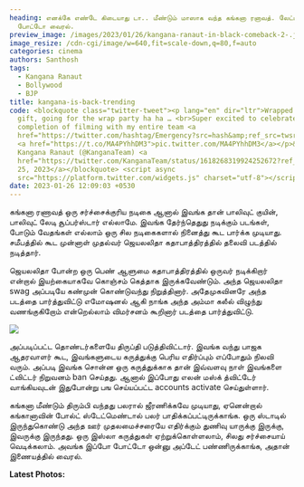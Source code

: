 ```yaml
---
heading: எனக்கே எண்டே கிடையாது டா.. மீண்டும் மாஸாக வந்த கங்கனா ரனாவத். லேட்டஸ்ட்
  போட்டோ வைரல்.
preview_image: /images/2023/01/26/kangana-ranaut-in-black-comeback-2-.jpg
image_resize: /cdn-cgi/image/w=640,fit=scale-down,q=80,f=auto
categories: cinema
authors: Santhosh
tags:
  - Kangana Ranaut
  - Bollywood
  - BJP
title: kangana-is-back-trending
code: <blockquote class="twitter-tweet"><p lang="en" dir="ltr">Wrapped like a
  gift, going for the wrap party ha ha … <br>Super excited to celebrate the
  completion of filming with my entire team <a
  href="https://twitter.com/hashtag/Emergency?src=hash&amp;ref_src=twsrc%5Etfw">#Emergency</a>
  <a href="https://t.co/MA4PYhhDM3">pic.twitter.com/MA4PYhhDM3</a></p>&mdash;
  Kangana Ranaut (@KanganaTeam) <a
  href="https://twitter.com/KanganaTeam/status/1618268319924252672?ref_src=twsrc%5Etfw">January
  25, 2023</a></blockquote> <script async
  src="https://platform.twitter.com/widgets.js" charset="utf-8"></script>
date: 2023-01-26 12:09:03 +0530
---
```



கங்கனா ரணாவத் ஒரு சர்ச்சைக்குரிய நடிகை ஆனால் இவங்க தான் பாலிவுட் குயின், பாலிவுட் லேடி சூப்பர்ஸ்டார் எல்லாமே. இவங்க தேர்ந்தெதுது நடிக்கும் படங்கள், போடும் வேதங்கள் எல்லாம் ஒரு சில நடிகைகளால் நினைத்து கூட பார்க்க முடியாது. சமீபத்தில் கூட முன்னாள் முதல்வர் ஜெயலலிதா கதாபாத்திரத்தில் தலைவி படத்தில் நடித்தார்.

ஜெயலலிதா போன்ற ஒரு பெண் ஆளுமை கதாபாத்திரத்தில் ஒருவர் நடிக்கிறார் என்றால் இயற்கையாகவே கொஞ்சம் கெத்தாக இருக்கவேண்டும். அந்த ஜெயலலிதா swag அப்படியே கண்முன் கொண்டுவந்து நிறுத்தினார். அதேமுகவினரே அந்த படத்தை பார்த்துவிட்டு எமோஷனல் ஆகி நாங்க அந்த அம்மா கலீல் விழுந்து வணங்குகிறோம் என்றெல்லாம் விமர்சனம் கூறினார் படத்தை பார்த்துவிட்டு.

![](/images/2023/01/26/kangana-ranaut-in-black-comeback-1-.jpg)

அப்படிப்பட்ட தொண்டர்களையே திருப்தி படுத்திவிட்டார். இவங்க வந்து பாஜக ஆதரவாளர் கூட, இவங்களுடைய கருத்துக்கு பெரிய எதிர்ப்பும் எப்போதும் நிலவி வரும். அப்படி இவங்க சொன்ன ஒரு கருத்துக்காக தான் இவ்வளவு நாள் இவங்களை ட்விட்டர் நிறுவனம் ban செய்தது. ஆனால் இப்போது எலன் மஸ்க் த்விட்டேர் வாங்கியவுடன் இதுபோன்று பங செய்யப்பட்ட accounts activate செய்துள்ளார்.

கங்கனா மீண்டும் திரும்பி வந்தது பலரால் ஜீரணிக்கவே முடியாது, ஏனென்றால் கங்கானாவின் போல்ட் ஸ்டேட்மெண்டால் பலர் பாதிக்கப்பட்டிருக்காங்க. ஒரு ஸ்டாடில் இருந்துகொண்டு அந்த ஊர் முதலமைச்சரையே எதிர்க்கும் துணிவு யாருக்கு இருக்கு, இவருக்கு இருந்தது. ஒரு இஸ்லா கருத்துகள் ஏற்றுக்கொள்ளலாம், சிலது சர்ச்சையாய் வெடிக்கலாம். அவங்க இப்போ போட்டோ ஒன்னு அப்டேட் பண்ணிருக்காங்க, அதான் இணையத்தில் வைரல். 

**Latest Photos:**